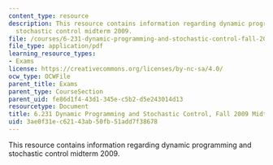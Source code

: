 ```yaml
---
content_type: resource
description: This resource contains information regarding dynamic programming and
  stochastic control midterm 2009.
file: /courses/6-231-dynamic-programming-and-stochastic-control-fall-2015/3ae0f31ec62143ab50fb51add7f38678_MIT6_231F15_mid_2009.pdf
file_type: application/pdf
learning_resource_types:
- Exams
license: https://creativecommons.org/licenses/by-nc-sa/4.0/
ocw_type: OCWFile
parent_title: Exams
parent_type: CourseSection
parent_uid: fe86d1f4-43d1-345e-c5b2-d5e243014d13
resourcetype: Document
title: 6.231 Dynamic Programming and Stochastic Control, Fall 2009 Midterm
uid: 3ae0f31e-c621-43ab-50fb-51add7f38678
---
```

This resource contains information regarding dynamic programming and stochastic control midterm 2009.